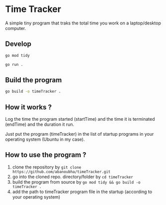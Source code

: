 # Time Tracker

A simple tiny program that traks the total time you work on a laptop/desktop computer.

## Develop

```sh
go mod tidy

go run .
```

## Build the program

```sh
go build -o timeTracker .
```

## How it works ?

Log the time the program started (startTime) and the time it is terminated (endTime) and the duration it run.

Just put the program (timeTracker) in the list of startup programs in your operating system (Ubuntu in my case).

## How to use the program ?

1. clone the repository by `git clone https://github.com/abanoubha/timeTracker.git`
2. go into the cloned repo. directory/folder by `cd timeTracker`
3. build the program from source by `go mod tidy && go build -o timeTracker .`
4. add the path to timeTracker program file in the startup (according to your operating system)

